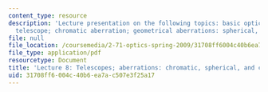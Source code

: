 ```yaml
---
content_type: resource
description: 'Lecture presentation on the following topics: basic optical systems,
  telescope; chromatic aberration; geometrical aberrations: spherical, coma.'
file: null
file_location: /coursemedia/2-71-optics-spring-2009/31708ff6004c40b6ea7ac507e3f25a17_MIT2_71S09_lec08.pdf
file_type: application/pdf
resourcetype: Document
title: 'Lecture 8: Telescopes; aberrations: chromatic, spherical, and coma'
uid: 31708ff6-004c-40b6-ea7a-c507e3f25a17
---
```

